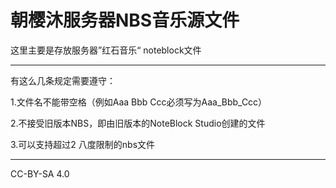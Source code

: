 # 朝樱沐服务器NBS音乐源文件

这里主要是存放服务器”红石音乐“ noteblock文件

------

有这么几条规定需要遵守：

1.文件名不能带空格（例如Aaa Bbb Ccc必须写为Aaa_Bbb_Ccc）

2.不接受旧版本NBS，即由旧版本的NoteBlock Studio创建的文件

3.可以支持超过2 八度限制的nbs文件



------

CC-BY-SA 4.0

